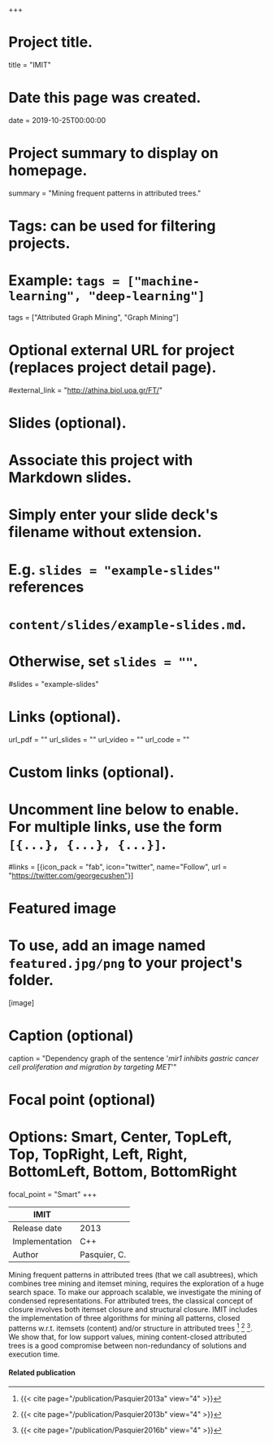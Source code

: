 +++
# Project title.
title = "IMIT"

# Date this page was created.
date = 2019-10-25T00:00:00

# Project summary to display on homepage.
summary = "Mining frequent patterns in attributed trees."

# Tags: can be used for filtering projects.
# Example: `tags = ["machine-learning", "deep-learning"]`
tags = ["Attributed Graph Mining", "Graph Mining"]

# Optional external URL for project (replaces project detail page).
#external_link = "http://athina.biol.uoa.gr/FT/"

# Slides (optional).
#   Associate this project with Markdown slides.
#   Simply enter your slide deck's filename without extension.
#   E.g. `slides = "example-slides"` references 
#   `content/slides/example-slides.md`.
#   Otherwise, set `slides = ""`.
#slides = "example-slides"

# Links (optional).
url_pdf = ""
url_slides = ""
url_video = ""
url_code = ""

# Custom links (optional).
#   Uncomment line below to enable. For multiple links, use the form `[{...}, {...}, {...}]`.
#links = [{icon_pack = "fab", icon="twitter", name="Follow", url = "https://twitter.com/georgecushen"}]

# Featured image
# To use, add an image named `featured.jpg/png` to your project's folder. 
[image]
  # Caption (optional)
  caption = "Dependency graph of the sentence '*mir1 inhibits gastric cancer cell proliferation and migration by targeting MET*'"
  
  # Focal point (optional)
  # Options: Smart, Center, TopLeft, Top, TopRight, Left, Right, BottomLeft, Bottom, BottomRight
  focal_point = "Smart"
+++

| IMIT           |              |
| -------------- | ------------ |
| Release date   | 2013         |
| Implementation | C++          |
| Author         | Pasquier, C. |

Mining frequent patterns in attributed trees (that we call asubtrees), which combines tree mining and itemset mining, requires
the exploration of a huge search space. To make our approach scalable, we investigate the
mining of condensed representations. For attributed trees, the classical concept of closure
involves both itemset closure and structural closure. IMIT includes the implementation of three algorithms for mining
all patterns, closed patterns w.r.t. itemsets (content) and/or structure in attributed trees [^Pasquier2013a] [^Pasquier2013b] [^Pasquier2016b]. We
show that, for low support values, mining content-closed attributed trees is a good compromise
between non-redundancy of solutions and execution time.

#### Related publication
[^Pasquier2013a]: {{< cite page="/publication/Pasquier2013a" view="4" >}}
[^Pasquier2013b]: {{< cite page="/publication/Pasquier2013b" view="4" >}}
[^Pasquier2016b]: {{< cite page="/publication/Pasquier2016b" view="4" >}}

